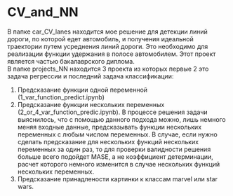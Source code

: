 # CV_and_NN
В папке car_CV_lanes находится мое решение для детекции линий дороги, по которой едет автомобиль, и получения идеальной траектории путем усреднения линий дороги. Это необходимо для реализации функции удержания в полосе автомобилем. Этот проект является частью бакалаврского диплома.     
В папке projects_NN находится 3 проекта из которых первые 2 это задача регрессии и последний задача классификации:
1. Предсказание функции одной переменной (1_var_function_predict.ipynb)
2. Предсказание функции нескольких переменных (2_or_4_var_function_predic.ipynb). В процессе решения задачи выяснилось, что с помощью данного подхода можно, лишь немного меняя входные данные, предсказывать функции нескольких переменных с любым числом переменных. В случае, если нужно сделать предсказание для нескольких функций нескольких переменных за один раз, то для проверки валидности решения больше всего подойдет MASE, а не коэффициент детерминации, расчет которого немного изменится в случае нескольких функций нескольких переменных.
3. Предсказание принадлености картинки к классам marvel или star wars.
